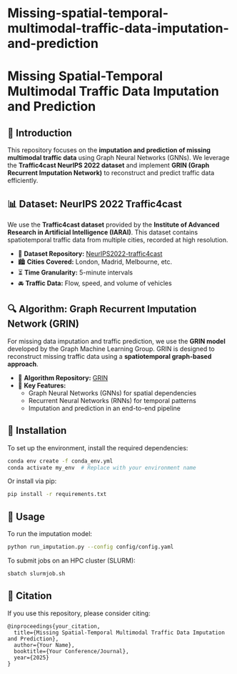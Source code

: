 # Missing-spatial-temporal-multimodal-traffic-data-imputation-and-prediction

# Missing Spatial-Temporal Multimodal Traffic Data Imputation and Prediction

## 📌 Introduction
This repository focuses on the **imputation and prediction of missing multimodal traffic data** using Graph Neural Networks (GNNs). We leverage the **Traffic4cast NeurIPS 2022 dataset** and implement **GRIN (Graph Recurrent Imputation Network)** to reconstruct and predict traffic data efficiently. 

## 📊 Dataset: NeurIPS 2022 Traffic4cast
We use the **Traffic4cast dataset** provided by the **Institute of Advanced Research in Artificial Intelligence (IARAI)**. This dataset contains spatiotemporal traffic data from multiple cities, recorded at high resolution. 

- 📁 **Dataset Repository:** [NeurIPS2022-traffic4cast](https://github.com/iarai/NeurIPS2022-traffic4cast)
- 🏙 **Cities Covered:** London, Madrid, Melbourne, etc.
- ⏳ **Time Granularity:** 5-minute intervals
- 🚘 **Traffic Data:** Flow, speed, and volume of vehicles

## 🔍 Algorithm: Graph Recurrent Imputation Network (GRIN)
For missing data imputation and traffic prediction, we use the **GRIN model** developed by the Graph Machine Learning Group. GRIN is designed to reconstruct missing traffic data using a **spatiotemporal graph-based approach**.

- 📁 **Algorithm Repository:** [GRIN](https://github.com/Graph-Machine-Learning-Group/grin)
- 📌 **Key Features:**
  - Graph Neural Networks (GNNs) for spatial dependencies
  - Recurrent Neural Networks (RNNs) for temporal patterns
  - Imputation and prediction in an end-to-end pipeline

## 🚀 Installation
To set up the environment, install the required dependencies:

```bash
conda env create -f conda_env.yml
conda activate my_env  # Replace with your environment name
```

Or install via pip:

```bash
pip install -r requirements.txt
```

## 🔧 Usage
To run the imputation model:

```bash
python run_imputation.py --config config/config.yaml
```

To submit jobs on an HPC cluster (SLURM):

```bash
sbatch slurmjob.sh
```

## 📜 Citation
If you use this repository, please consider citing:

```
@inproceedings{your_citation,
  title={Missing Spatial-Temporal Multimodal Traffic Data Imputation and Prediction},
  author={Your Name},
  booktitle={Your Conference/Journal},
  year={2025}
}

